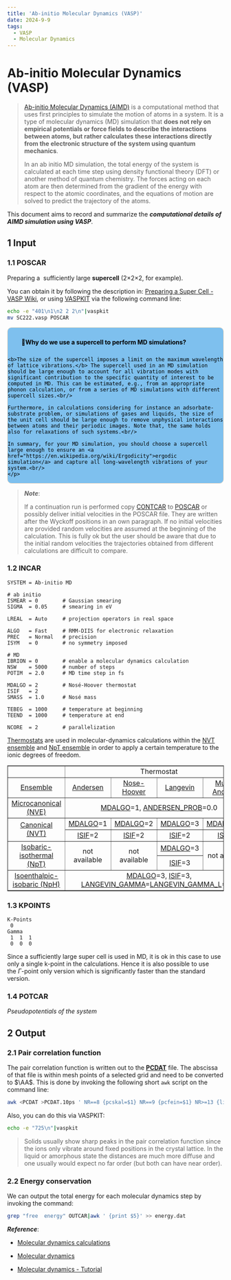 ```yaml
---
title: 'Ab-initio Molecular Dynamics (VASP)'
date: 2024-9-9
tags:
  - VASP
  - Molecular Dynamics
---
```


# Ab-initio Molecular Dynamics (VASP)

> [Ab-initio Molecular Dynamics (AIMD)](https://en.wikipedia.org/wiki/Molecular_dynamics#Ab-initio_molecular_dynamics) is a computational method that uses first principles to simulate the motion of atoms in a system. It is a type of molecular dynamics (MD) simulation that **does not rely on empirical potentials or force fields to describe the interactions between atoms, but rather calculates these interactions directly from the electronic structure of the system using quantum mechanics**.
> 
> In an ab initio MD simulation, the total energy of the system is calculated at each time step using density functional theory (DFT) or another method of quantum chemistry.  The forces acting on each atom are then determined from the gradient of the energy with respect to the atomic coordinates, and the equations of motion are solved to predict the trajectory of the atoms.



This document aims to record and summarize the ***computational details of AIMD simulation using VASP***.



## 1 Input

### 1.1 POSCAR

Preparing a  sufficiently large **supercell** (2$\times$2$\times$2, for example).

You can obtain it by following the description in: [Preparing a Super Cell - VASP Wiki](https://www.vasp.at/wiki/index.php/Preparing_a_Super_Cell), or using [VASPKIT](https://vaspkit.com) via the following command line:

```bash
echo -e "401\n1\n2 2 2\n"|vaspkit
mv SC222.vasp POSCAR
```

<div style="color:black; background-color:#7EC0EE; border: 1px solid #FFE0C3; border-radius: 10px; margin-bottom:0rem">
    <p style="margin:1rem; padding-left: 1rem; line-height: 2.5;">
        <b>💭Why do we use a supercell to perform MD simulations?</b><br/>

    <b>The size of the supercell imposes a limit on the maximum wavelength of lattice vibrations.</b> The supercell used in an MD simulation should be large enough to account for all vibration modes with significant contribution to the specific quantity of interest to be computed in MD. This can be estimated, e.g., from an appropriate phonon calculation, or from a series of MD simulations with different supercell sizes.<br/>
    
    Furthermore, in calculations considering for instance an adsorbate-substrate problem, or simulations of gases and liquids, the size of the unit cell should be large enough to remove unphysical interactions between atoms and their periodic images. Note that, the same holds also for relaxations of such systems.<br/>
    
    In summary, for your MD simulation, you should choose a supercell large enough to ensure an <a href="https://en.wikipedia.org/wiki/Ergodicity">ergodic simulation</a> and capture all long-wavelength vibrations of your system.<br/>
    </p>
</div>

> ***Note***:
> 
> If a continuation run is performed copy [CONTCAR](https://www.vasp.at/wiki/index.php/CONTCAR "CONTCAR") to [POSCAR](https://www.vasp.at/wiki/index.php/POSCAR "POSCAR") or possibly deliver initial velocities in the POSCAR file. They are written after the Wyckoff positions in an own paragraph. If no initial velocities are provided random velocities are assumed at the beginning of the calculation. This is fully ok but the user should be aware that due to the initial random velocities the trajectories obtained from different calculations are difficult to compare.



### 1.2 INCAR

```
SYSTEM = Ab-initio MD

# ab initio
ISMEAR = 0        # Gaussian smearing
SIGMA  = 0.05     # smearing in eV

LREAL  = Auto     # projection operators in real space

ALGO   = Fast     # RMM-DIIS for electronic relaxation
PREC   = Normal   # precision
ISYM   = 0        # no symmetry imposed

# MD
IBRION = 0        # enable a molecular dynamics calculation
NSW    = 5000     # number of steps
POTIM  = 2.0      # MD time step in fs

MDALGO = 2        # Nosé-Hoover thermostat
ISIF   = 2
SMASS  = 1.0      # Nosé mass

TEBEG  = 1000     # temperature at beginning
TEEND  = 1000     # temperature at end

NCORE  = 2        # parallelization
```

[Thermostats](https://www.vasp.at/wiki/index.php/Category:Thermostats) are used in molecular-dynamics calculations within the [NVT ensemble](https://www.vasp.at/wiki/index.php/NVT_ensemble "NVT ensemble") and [NpT ensemble](https://www.vasp.at/wiki/index.php/NpT_ensemble "NpT ensemble") in order to apply a certain temperature to the ionic degrees of freedom.

<table cellpadding="5" cellspacing="0" border="1">
<tbody><tr>
<td></td>
<td colspan="4" style="text-align: center;"><a class="mw-selflink selflink">Thermostat</a>
</td></tr>
<tr>
<td style="text-align: center;"><a href="/wiki/index.php/Category:Ensembles" title="Category:Ensembles">Ensemble</a></td>
<td style="text-align: center;"><a href="/wiki/index.php/Andersen_thermostat" title="Andersen thermostat">Andersen</a></td>
<td style="text-align: center;"><a href="/wiki/index.php/Nose-Hoover_thermostat" title="Nose-Hoover thermostat">Nose-Hoover</a></td>
<td style="text-align: center;"><a href="/wiki/index.php/Langevin_thermostat" title="Langevin thermostat">Langevin</a></td>
<td style="text-align: center;"><a href="/wiki/index.php/MDALGO#MDALGO=13:_Multiple_Anderson_thermostats" title="MDALGO">Multiple Andersen</a>
</td></tr>
<tr>
<td style="text-align: center;"><a href="/wiki/index.php/NVE_ensemble" title="NVE ensemble">Microcanonical (NVE)</a></td>
<td colspan="4" style="text-align: center;"><a href="/wiki/index.php/MDALGO" title="MDALGO">MDALGO</a>=1,  <a href="/wiki/index.php/ANDERSEN_PROB" title="ANDERSEN PROB">ANDERSEN_PROB</a>=0.0
</td></tr>
<tr>
<td rowspan="2" style="text-align: center;"><a href="/wiki/index.php/NVT_ensemble" title="NVT ensemble">Canonical (NVT)</a></td>
<td style="text-align: center;"><a href="/wiki/index.php/MDALGO" title="MDALGO">MDALGO</a>=1</td>
<td style="text-align: center;"><a href="/wiki/index.php/MDALGO" title="MDALGO">MDALGO</a>=2</td>
<td style="text-align: center;"><a href="/wiki/index.php/MDALGO" title="MDALGO">MDALGO</a>=3</td>
<td style="text-align: center;"><a href="/wiki/index.php/MDALGO" title="MDALGO">MDALGO</a>=13
</td></tr>
<tr>
<td style="text-align: center;"><a href="/wiki/index.php/ISIF" title="ISIF">ISIF</a>=2</td>
<td style="text-align: center;"><a href="/wiki/index.php/ISIF" title="ISIF">ISIF</a>=2</td>
<td style="text-align: center;"><a href="/wiki/index.php/ISIF" title="ISIF">ISIF</a>=2</td>
<td style="text-align: center;"><a href="/wiki/index.php/ISIF" title="ISIF">ISIF</a>=2
</td></tr>
<tr>
<td rowspan="2" style="text-align: center;"><a href="/wiki/index.php/NpT_ensemble" title="NpT ensemble">Isobaric-isothermal (NpT)</a></td>
<td rowspan="2" style="text-align: center;">not available</td>
<td rowspan="2" style="text-align: center;">not available</td>
<td style="text-align: center;"><a href="/wiki/index.php/MDALGO" title="MDALGO">MDALGO</a>=3</td>
<td rowspan="2" style="text-align: center;">not available
</td></tr>
<tr>
<td style="text-align: center;"><a href="/wiki/index.php/ISIF" title="ISIF">ISIF</a>=3
</td></tr>
<tr>
<td style="text-align: center;"><a href="/wiki/index.php/NpH_ensemble" title="NpH ensemble">Isoenthalpic-isobaric (NpH)</a></td>
<td colspan="4" style="text-align: center;"><a href="/wiki/index.php/MDALGO" title="MDALGO">MDALGO</a>=3, <a href="/wiki/index.php/ISIF" title="ISIF">ISIF</a>=3, <a href="/wiki/index.php/LANGEVIN_GAMMA" title="LANGEVIN GAMMA">LANGEVIN_GAMMA</a>=<a href="/wiki/index.php/LANGEVIN_GAMMA_L" title="LANGEVIN GAMMA L">LANGEVIN_GAMMA_L</a>=0.0
</td></tr></tbody></table>

### 1.3 KPOINTS

```
K-Points
 0
Gamma
 1  1  1
 0  0  0
```

Since a sufficiently large super cell is used in MD, it is ok in this case to use only a single k-point in the calculations. Hence it is also possible to use the $\Gamma$-point only version which is significantly faster than the standard version.

### 1.4 POTCAR

*Pseudopotentials of the system*



## 2 Output

### 2.1 Pair correlation function

The pair correlation function is written out to the **[PCDAT](https://www.vasp.at/wiki/index.php/PCDAT "PCDAT")** file. The abscissa of that file is within mesh points of a selected grid and need to be converted to $\AA$. This is done by invoking the following short `awk` script on the command line:

```bash
awk <PCDAT >PCDAT.10ps ' NR==8 {pcskal=$1} NR==9 {pcfein=$1} NR>=13 {line=line+1; print (line-0.5)*pcfein/pcskal,$1} '
```

Also, you can do this via VASPKIT:

```bash
echo -e "725\n"|vaspkit
```

> Solids usually show sharp peaks in the pair correlation function since the ions only vibrate around fixed positions in the crystal lattice. In the liquid or amorphous state the distances are much more diffuse and one usually would expect no far order (but both can have near order).

### 2.2 Energy conservation

We can output the total energy for each molecular dynamics step by invoking the command:

```bash
grep "free  energy" OUTCAR|awk ' {print $5}' >> energy.dat
```







***Reference***:

- [Molecular dynamics calculations](https://www.vasp.at/wiki/index.php/Molecular_dynamics_calculations)

- [Molecular dynamics](https://www.vasp.at/tutorials/latest/md/)

- [Molecular dynamics - Tutorial](https://www.vasp.at/wiki/index.php/Molecular_dynamics_-_Tutorial)
